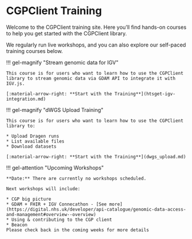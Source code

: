 # CGPClient Training

Welcome to the CGPClient training site. Here you’ll find hands-on courses to help you get started with the CGPClient library.

We regularly run live workshops, and you can also explore our self-paced training courses below.

!!! gel-magnify "Stream genomic data for IGV"

    This course is for users who want to learn how to use the CGPClient library to stream genomic data via GDAM API to integrate it with IGV.js.

    [:material-arrow-right: **Start with the Training**](htsget-igv-integration.md)

!!! gel-magnify "dWGS Upload Training"

    This course is for users who want to learn how to use the CGPClient library to:

    * Upload Dragen runs
    * List available files
    * Download datasets

    [:material-arrow-right: **Start with the Training**](dwgs_upload.md)

!!! gel-attention "Upcoming Workshops"

    **Date:** There are currently no workshops scheduled.  

    Next workshops will include:

    * CGP big picture
    * GDAM + FHIR + IGV Connecathon - [See more](https://digital.nhs.uk/developer/api-catalogue/genomic-data-access-and-management#overview--overview)
    * Using & contributing to the CGP client
    * Beacon
    Please check back in the coming weeks for more details